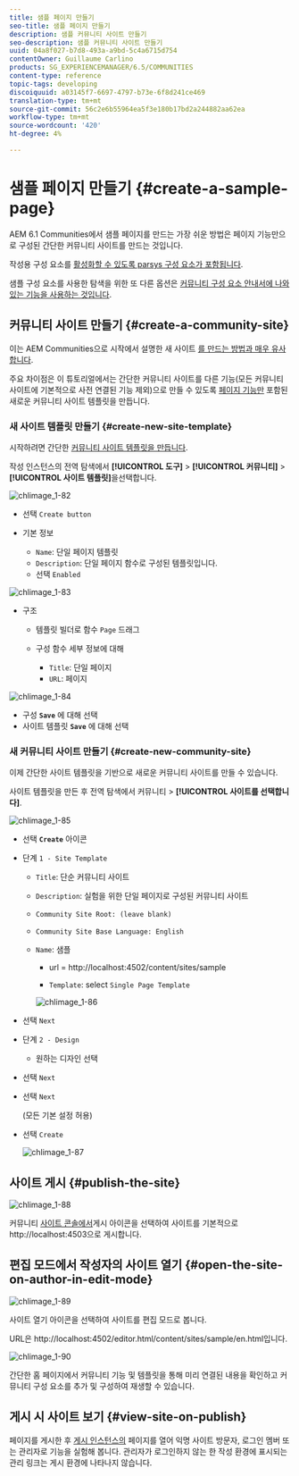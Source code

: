 ```yaml
---
title: 샘플 페이지 만들기
seo-title: 샘플 페이지 만들기
description: 샘플 커뮤니티 사이트 만들기
seo-description: 샘플 커뮤니티 사이트 만들기
uuid: 04a8f027-b7d8-493a-a9bd-5c4a6715d754
contentOwner: Guillaume Carlino
products: SG_EXPERIENCEMANAGER/6.5/COMMUNITIES
content-type: reference
topic-tags: developing
discoiquuid: a03145f7-6697-4797-b73e-6f8d241ce469
translation-type: tm+mt
source-git-commit: 56c2e6b55964ea5f3e180b17bd2a244882aa62ea
workflow-type: tm+mt
source-wordcount: '420'
ht-degree: 4%

---
```



# 샘플 페이지 만들기 {#create-a-sample-page}

AEM 6.1 Communities에서 샘플 페이지를 만드는 가장 쉬운 방법은 페이지 기능만으로 구성된 간단한 커뮤니티 사이트를 만드는 것입니다.

작성용 구성 요소를 [활성화할 수 있도록 parsys 구성 요소가 포함됩니다](basics.md#accessing-communities-components).

샘플 구성 요소를 사용한 탐색을 위한 또 다른 옵션은 [커뮤니티 구성 요소 안내서에 나와 있는 기능을 사용하는 것입니다](components-guide.md).

## 커뮤니티 사이트 만들기 {#create-a-community-site}

이는 AEM Communities으로 시작에서 설명한 새 사이트 [를 만드는 방법과 매우 유사합니다](getting-started.md).

주요 차이점은 이 튜토리얼에서는 간단한 커뮤니티 사이트를 다른 기능(모든 커뮤니티 사이트에 기본적으로 사전 연결된 기능 제외)으로 만들 수 있도록 [페이지 기능만](functions.md#page-function) 포함된 새로운 커뮤니티 사이트 템플릿을 만듭니다.

### 새 사이트 템플릿 만들기 {#create-new-site-template}

시작하려면 간단한 [커뮤니티 사이트 템플릿을 만듭니다](sites.md).

작성 인스턴스의 전역 탐색에서 **[!UICONTROL 도구]** > **[!UICONTROL 커뮤니티]** > **[!UICONTROL 사이트 템플릿]**&#x200B;을선택합니다.

![chlimage_1-82](assets/chlimage_1-82.png)

* 선택 `Create button`
* 기본 정보

   * `Name`: 단일 페이지 템플릿
   * `Description`: 단일 페이지 함수로 구성된 템플릿입니다.
   * 선택 `Enabled`

![chlimage_1-83](assets/chlimage_1-83.png)

* 구조

   * 템플릿 빌더로 함수 `Page` 드래그
   * 구성 함수 세부 정보에 대해

      * `Title`: 단일 페이지
      * `URL`: 페이지

![chlimage_1-84](assets/chlimage_1-84.png)

* 구성 **`Save`** 에 대해 선택
* 사이트 템플릿 **`Save`** 에 대해 선택

### 새 커뮤니티 사이트 만들기 {#create-new-community-site}

이제 간단한 사이트 템플릿을 기반으로 새로운 커뮤니티 사이트를 만들 수 있습니다.

사이트 템플릿을 만든 후 전역 탐색에서 커뮤니티 > **[!UICONTROL 사이트를 선택합니다]**.

![chlimage_1-85](assets/chlimage_1-85.png)

* 선택 **`Create`** 아이콘

* 단계 `1 - Site Template`

   * `Title`: 단순 커뮤니티 사이트
   * `Description`: 실험을 위한 단일 페이지로 구성된 커뮤니티 사이트
   * `Community Site Root: (leave blank)`
   * `Community Site Base Language: English`
   * `Name`: 샘플

      * url = http://localhost:4502/content/sites/sample

      * `Template`: select `Single Page Template`

      ![chlimage_1-86](assets/chlimage_1-86.png)


* 선택 `Next`
* 단계 `2 - Design`

   * 원하는 디자인 선택

* 선택 `Next`
* 선택 `Next`

   (모든 기본 설정 허용)

* 선택 `Create`

   ![chlimage_1-87](assets/chlimage_1-87.png)

## 사이트 게시 {#publish-the-site}

![chlimage_1-88](assets/chlimage_1-88.png)

커뮤니티 [사이트 콘솔에서](sites-console.md)게시 아이콘을 선택하여 사이트를 기본적으로 http://localhost:4503으로 게시합니다.

## 편집 모드에서 작성자의 사이트 열기 {#open-the-site-on-author-in-edit-mode}

![chlimage_1-89](assets/chlimage_1-89.png)

사이트 열기 아이콘을 선택하여 사이트를 편집 모드로 봅니다.

URL은 http://localhost:4502/editor.html/content/sites/sample/en.html입니다. [](http://localhost:4502/editor.html/content/sites/sample/en.html)

![chlimage_1-90](assets/chlimage_1-90.png)

간단한 홈 페이지에서 커뮤니티 기능 및 템플릿을 통해 미리 연결된 내용을 확인하고 커뮤니티 구성 요소를 추가 및 구성하여 재생할 수 있습니다.

## 게시 시 사이트 보기 {#view-site-on-publish}

페이지를 게시한 후 [게시 인스턴스의](http://localhost:4503/content/sites/sample/en.html) 페이지를 열어 익명 사이트 방문자, 로그인 멤버 또는 관리자로 기능을 실험해 봅니다. 관리자가 로그인하지 않는 한 작성 환경에 표시되는 관리 링크는 게시 환경에 나타나지 않습니다.
